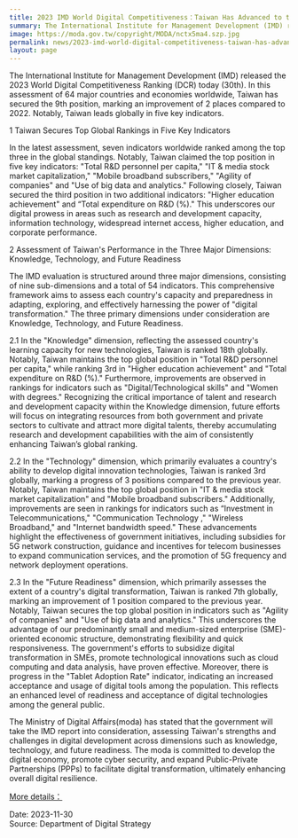```yaml
---
title: 2023 IMD World Digital Competitiveness：Taiwan Has Advanced to the 9th Position Globally, With the Leading Position in Five Key Indicators Worldwide.
summary: The International Institute for Management Development (IMD) released the 2023 World Digital Competitiveness Ranking (DCR) today (30th).
image: https://moda.gov.tw/copyright/MODA/nctx5ma4.szp.jpg
permalink: news/2023-imd-world-digital-competitiveness-taiwan-has-advanced-to the-9-position-globally-with-the-leading-position-in-five-key-indicators-worldwide/
layout: page
---
```

The International Institute for Management Development (IMD) released the 2023 World Digital Competitiveness Ranking (DCR) today (30th). In this assessment of 64 major countries and economies worldwide, Taiwan has secured the 9th position, marking an improvement of 2 places compared to 2022. Notably, Taiwan leads globally in five key indicators.

1    Taiwan Secures Top Global Rankings in Five Key Indicators

In the latest assessment, seven indicators worldwide ranked among the top three in the global standings. Notably, Taiwan claimed the top position in five key indicators: "Total R&D personnel per capita," "IT & media stock market capitalization," "Mobile broadband subscribers," "Agility of companies" and "Use of big data and analytics." Following closely, Taiwan secured the third position in two additional indicators: "Higher education achievement" and “Total expenditure on R&D (%)." This underscores our digital prowess in areas such as research and development capacity, information technology, widespread internet access, higher education, and corporate performance.

2    Assessment of Taiwan's Performance in the Three Major Dimensions: Knowledge, Technology, and Future Readiness

The IMD evaluation is structured around three major dimensions, consisting of nine sub-dimensions and a total of 54 indicators. This comprehensive framework aims to assess each country's capacity and preparedness in adapting, exploring, and effectively harnessing the power of "digital transformation." The three primary dimensions under consideration are Knowledge, Technology, and Future Readiness.

2.1    In the "Knowledge" dimension, reflecting the assessed country's learning capacity for new technologies, Taiwan is ranked 18th globally. Notably, Taiwan maintains the top global position in "Total R&D personnel per capita," while ranking 3rd in "Higher education achievement" and "Total expenditure on R&D (%)." Furthermore, improvements are observed in rankings for indicators such as "Digital/Technological skills" and "Women with degrees." Recognizing the critical importance of talent and research and development capacity within the Knowledge dimension, future efforts will focus on integrating resources from both government and private sectors to cultivate and attract more digital talents, thereby accumulating research and development capabilities with the aim of consistently enhancing Taiwan’s global ranking.

2.2    In the "Technology" dimension, which primarily evaluates a country's ability to develop digital innovation technologies, Taiwan is ranked 3rd globally, marking a progress of 3 positions compared to the previous year. Notably, Taiwan maintains the top global position in "IT & media stock market capitalization" and "Mobile broadband subscribers." Additionally, improvements are seen in rankings for indicators such as “Investment in Telecommunications," "Communication Technology ," "Wireless Broadband," and "Internet bandwidth speed." These advancements highlight the effectiveness of government initiatives, including subsidies for 5G network construction, guidance and incentives for telecom businesses to expand communication services, and the promotion of 5G frequency and network deployment operations.

2.3    In the "Future Readiness" dimension, which primarily assesses the extent of a country's digital transformation, Taiwan is ranked 7th globally, marking an improvement of 1 position compared to the previous year. Notably, Taiwan secures the top global position in indicators such as "Agility of companies" and "Use of big data and analytics." This underscores the advantage of our predominantly small and medium-sized enterprise (SME)-oriented economic structure, demonstrating flexibility and quick responsiveness. The government's efforts to subsidize digital transformation in SMEs, promote technological innovations such as cloud computing and data analysis, have proven effective. Moreover, there is progress in the "Tablet Adoption Rate" indicator, indicating an increased acceptance and usage of digital tools among the population. This reflects an enhanced level of readiness and acceptance of digital technologies among the general public.

The Ministry of Digital Affairs(moda) has stated that the government will take the IMD report into consideration, assessing Taiwan's strengths and challenges in digital development across dimensions such as knowledge, technology, and future readiness. The moda is committed to develop the digital economy, promote cyber security, and expand Public-Private Partnerships (PPPs) to facilitate digital transformation, ultimately enhancing overall digital resilience.

[More details：](https://www-api.moda.gov.tw/File/Get/moda/en/eMRQwi60Cs4GRkZ)


Date: 2023-11-30
<br/>
Source: Department of Digital Strategy
